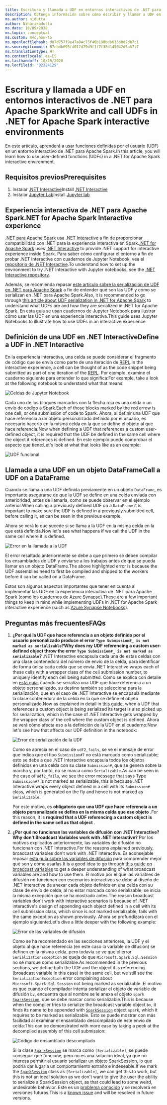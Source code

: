 ```yaml
---
title: Escritura y llamada a UDF en entornos interactivos de .NET para Apache Spark
description: Obtenga información sobre cómo escribir y llamar a UDF en shells interactivos de .NET para Apache Spark.
ms.author: nidutta
author: Niharikadutta
ms.date: 10/09/2020
ms.topic: conceptual
ms.custom: mvc,how-to
ms.openlocfilehash: d07d757f9e47a84c75f46b190bdb613b8d2db7c1
ms.sourcegitcommit: 67ebdb695fd017d79d9f1f7f35d145042d5a37f7
ms.translationtype: HT
ms.contentlocale: es-ES
ms.lasthandoff: 10/20/2020
ms.locfileid: "92224129"
---
```

# <a name="write-and-call-udfs-in-net-for-apache-spark-interactive-environments"></a><span data-ttu-id="41ba3-103">Escritura y llamada a UDF en entornos interactivos de .NET para Apache Spark</span><span class="sxs-lookup"><span data-stu-id="41ba3-103">Write and call UDFs in .NET for Apache Spark interactive environments</span></span>

<span data-ttu-id="41ba3-104">En este artículo, aprenderá a usar funciones definidas por el usuario (UDF) en un entorno interactivo de .NET para Apache Spark.</span><span class="sxs-lookup"><span data-stu-id="41ba3-104">In this article, you will learn how to use user-defined functions (UDFs) in a .NET for Apache Spark interactive environment.</span></span>

## <a name="prerequisites"></a><span data-ttu-id="41ba3-105">Requisitos previos</span><span class="sxs-lookup"><span data-stu-id="41ba3-105">Prerequisites</span></span>

1. <span data-ttu-id="41ba3-106">Instalar [.NET Interactive](https://github.com/dotnet/interactive)</span><span class="sxs-lookup"><span data-stu-id="41ba3-106">Install [.NET Interactive](https://github.com/dotnet/interactive)</span></span>
2. <span data-ttu-id="41ba3-107">Instalar [Jupyter Lab](https://jupyter.org/)</span><span class="sxs-lookup"><span data-stu-id="41ba3-107">Install [Jupyter lab](https://jupyter.org/)</span></span>

## <a name="net-for-apache-spark-interactive-experience"></a><span data-ttu-id="41ba3-108">Experiencia interactiva de .NET para Apache Spark</span><span class="sxs-lookup"><span data-stu-id="41ba3-108">.NET for Apache Spark Interactive experience</span></span>

<span data-ttu-id="41ba3-109">[.NET para Apache Spark](https://github.com/dotnet/spark) usa [.NET Interactive](https://devblogs.microsoft.com/dotnet/net-interactive-is-here-net-notebooks-preview-2/) a fin de proporcionar compatibilidad con .NET para la experiencia interactiva en Spark.</span><span class="sxs-lookup"><span data-stu-id="41ba3-109">[.NET for Apache Spark](https://github.com/dotnet/spark) uses [.NET Interactive](https://devblogs.microsoft.com/dotnet/net-interactive-is-here-net-notebooks-preview-2/) to provide .NET support for interactive experience inside Spark.</span></span> <span data-ttu-id="41ba3-110">Para saber cómo configurar el entorno a fin de probar .NET Interactive con cuadernos de Jupyter Notebook, vea el [repositorio de .NET Interactive](https://github.com/dotnet/interactive).</span><span class="sxs-lookup"><span data-stu-id="41ba3-110">To understand how to set up the environment to try .NET Interactive with Jupyter notebooks, see the [.NET Interactive repository](https://github.com/dotnet/interactive).</span></span>

<span data-ttu-id="41ba3-111">Además, se recomienda repasar [este artículo sobre la serialización de UDF en .NET para Apache Spark](udf-guide.md) a fin de entender qué son las UDF y cómo se serializan en .NET para Apache Spark.</span><span class="sxs-lookup"><span data-stu-id="41ba3-111">Also, it is recommended to go through [this article about UDF serialization in .NET for Apache Spark](udf-guide.md) to understand what UDFs are and how they are serialized in .NET for Apache Spark.</span></span>
<span data-ttu-id="41ba3-112">En esta guía se usan cuadernos de Jupyter Notebook para ilustrar cómo usar las UDF en una experiencia interactiva.</span><span class="sxs-lookup"><span data-stu-id="41ba3-112">This guide uses Jupyter Notebooks to illustrate how to use UDFs in an interactive experience.</span></span>

## <a name="define-a-udf-in-net-interactive"></a><span data-ttu-id="41ba3-113">Definición de una UDF en .NET Interactive</span><span class="sxs-lookup"><span data-stu-id="41ba3-113">Define a UDF in .NET Interactive</span></span>

<span data-ttu-id="41ba3-114">En la experiencia interactiva, una celda se puede considerar el fragmento de código que se envía como parte de una iteración de [REPL](https://en.wikipedia.org/wiki/Read%E2%80%93eval%E2%80%93print_loop).</span><span class="sxs-lookup"><span data-stu-id="41ba3-114">In the interactive experience, a cell can be thought of as the code snippet being submitted as part of one iteration of the [REPL](https://en.wikipedia.org/wiki/Read%E2%80%93eval%E2%80%93print_loop).</span></span> <span data-ttu-id="41ba3-115">Por ejemplo, examine el cuaderno siguiente para entender lo que significa:</span><span class="sxs-lookup"><span data-stu-id="41ba3-115">For example, take a look at the following notebook to understand what that means:</span></span>

![Celdas de Jupyter Notebook](./media/dotnet-interactive/dotnet-interactive-cells.png)

<span data-ttu-id="41ba3-117">Cada uno de los bloques marcados con la flecha roja es una celda o un envío de código a Spark.</span><span class="sxs-lookup"><span data-stu-id="41ba3-117">Each of those blocks marked by the red arrow is one cell, or one submission of code to Spark.</span></span> <span data-ttu-id="41ba3-118">Ahora, al definir una UDF que hace referencia a un objeto personalizado definido por el usuario, es necesario hacerlo en la misma celda en la que se define el objeto al que hace referencia.</span><span class="sxs-lookup"><span data-stu-id="41ba3-118">Now when defining a UDF that references a custom user-defined object, it is required that the UDF be defined in the same cell where the object it references is defined.</span></span> <span data-ttu-id="41ba3-119">En este ejemplo puede comprobar el aspecto que tiene:</span><span class="sxs-lookup"><span data-stu-id="41ba3-119">Let's look at what that looks like as an example:</span></span>

![UDF funcional](./media/dotnet-interactive/working-udf.png)

## <a name="call-a-udf-on-a-dataframe"></a><span data-ttu-id="41ba3-121">Llamada a una UDF en un objeto DataFrame</span><span class="sxs-lookup"><span data-stu-id="41ba3-121">Call a UDF on a DataFrame</span></span>

<span data-ttu-id="41ba3-122">Cuando se llama a una UDF definida previamente en un objeto `DataFrame`, es importante asegurarse de que la UDF se define en una celda enviada con anterioridad, antes de llamarla, como se puede observar en el ejemplo anterior.</span><span class="sxs-lookup"><span data-stu-id="41ba3-122">When calling a previously defined UDF on a `DataFrame` it is important to make sure the UDF is defined in a previously submitted cell, before calling it, as can be seen in the previous example.</span></span>

<span data-ttu-id="41ba3-123">Ahora se verá lo que sucede si se llama a la UDF en la misma celda en la que está definida.</span><span class="sxs-lookup"><span data-stu-id="41ba3-123">Now let's see what happens if we call the UDF in the same cell where it is defined.</span></span>

![Error en la llamada a la UDF](./media/dotnet-interactive/udf_fails.png)

<span data-ttu-id="41ba3-125">El error resaltado anteriormente se debe a que primero se deben compilar los ensamblados de UDF y enviarse a los trabajos antes de que se pueda llamar en un objeto DataFrame.</span><span class="sxs-lookup"><span data-stu-id="41ba3-125">The above highlighted error is because the UDF assemblies need to first be compiled and shipped to the workers before it can be called on a DataFrame.</span></span>

<span data-ttu-id="41ba3-126">Estos son algunos aspectos importantes que tener en cuenta al implementar las UDF en la experiencia interactiva de .NET para Apache Spark (como los [cuadernos de Azure Synapse](https://docs.microsoft.com/azure/synapse-analytics/spark/apache-spark-development-using-notebooks)).</span><span class="sxs-lookup"><span data-stu-id="41ba3-126">These are a few important things to keep in mind while implementing UDFs in .NET for Apache Spark interactive experience (such as [Azure Synapse Notebooks](https://docs.microsoft.com/azure/synapse-analytics/spark/apache-spark-development-using-notebooks)).</span></span>

## <a name="faqs"></a><span data-ttu-id="41ba3-127">Preguntas más frecuentes</span><span class="sxs-lookup"><span data-stu-id="41ba3-127">FAQs</span></span>

1. <span data-ttu-id="41ba3-128">**¿Por qué la UDF que hace referencia a un objeto definido por el usuario personalizado produce el error `Type Submission#_ is not marked as serializable`?**</span><span class="sxs-lookup"><span data-stu-id="41ba3-128">**Why does my UDF referencing a custom user-defined object throw the error `Type Submission#_ is not marked as serializable`?**</span></span>
    <span data-ttu-id="41ba3-129">.NET Interactive encapsula cada una de estas celdas con una clase contenedora del número de envío de la celda, para identificar de forma única cada celda que se envía.</span><span class="sxs-lookup"><span data-stu-id="41ba3-129">.NET Interactive wraps each of these cells with a wrapper class of the cell submission number, to uniquely identify each cell being submitted.</span></span> <span data-ttu-id="41ba3-130">Como se explica con detalle en [esta guía](udf-guide.md), cuando se serializa una UDF que hace referencia a un objeto personalizado, su destino también se selecciona para la serialización, que en el caso de .NET Interactive se encapsula mediante la clase contenedora de la celda en la que se define el objeto personalizado.</span><span class="sxs-lookup"><span data-stu-id="41ba3-130">Now as explained in detail in [this guide](udf-guide.md), when a UDF that references a custom object is being serialized its target is also picked up for serialization, which in the case of .NET Interactive gets wrapped by the wrapper class of the cell where the custom object is defined.</span></span>
    <span data-ttu-id="41ba3-131">Ahora se verá cómo afecta eso a la definición de la UDF en el cuaderno:</span><span class="sxs-lookup"><span data-stu-id="41ba3-131">Now let's see how that affects our UDF definition in the notebook:</span></span>

    ![Error de serialización de la UDF](./media/dotnet-interactive/udf-serialization-error.png)

    <span data-ttu-id="41ba3-133">Como se aprecia en el caso de `udf2_fails`, se ve el mensaje de error que indica que el tipo `Submission#7` no está marcado como serializable; esto se debe a que .NET Interactive encapsula todos los objetos definidos en una celda con su clase `Submission#`, que se genera sobre la marcha y, por tanto, no se marca como `Serializable`.</span><span class="sxs-lookup"><span data-stu-id="41ba3-133">As can be seen in the case of `udf2_fails`, we see the error message that says Type `Submission#7` is not marked as serializable, this is because .NET Interactive wraps every object defined in a cell with its `Submission#` class, which is generated on the fly and hence is not marked as `Serializable`.</span></span>

    <span data-ttu-id="41ba3-134">Por este motivo, es **obligatorio que una UDF que hace referencia a un objeto personalizado se defina en la misma celda que ese objeto** .</span><span class="sxs-lookup"><span data-stu-id="41ba3-134">For this reason, it is **required that a UDF referencing a custom object is defined in the same cell as that object** .</span></span>

2. <span data-ttu-id="41ba3-135">**¿Por qué no funcionan las variables de difusión con .NET Interactive?**</span><span class="sxs-lookup"><span data-stu-id="41ba3-135">**Why don't Broadcast Variables work with .NET Interactive?**</span></span>
    <span data-ttu-id="41ba3-136">Por los motivos explicados anteriormente, las variables de difusión no funcionan con .NET Interactive.</span><span class="sxs-lookup"><span data-stu-id="41ba3-136">For the reasons explained previously, broadcast variables don't work with .NET Interactive.</span></span> <span data-ttu-id="41ba3-137">Es aconsejable repasar [esta guía sobre las variables de difusión](broadcast-guide.md) para comprender mejor qué son y cómo usarlas.</span><span class="sxs-lookup"><span data-stu-id="41ba3-137">It is a good idea to go through [this guide on broadcast variables](broadcast-guide.md) to get a deeper understanding of what broadcast variables are and how to use them.</span></span> <span data-ttu-id="41ba3-138">El motivo por el que las variables de difusión no funcionan con escenarios interactivos se debe al diseño de .NET Interactive de anexar cada objeto definido en una celda con su clase de envío de celda; al no estar marcada como serializable, se inicia la misma excepción que se ha mostrado antes.</span><span class="sxs-lookup"><span data-stu-id="41ba3-138">The reason broadcast variables don't work with interactive scenarios is because of .NET interactive's design of appending each object defined in a cell with its cell submission class, which since is not marked serializable, fails with the same exception as shown previously.</span></span>
    <span data-ttu-id="41ba3-139">Ahora se profundizará con el ejemplo siguiente:</span><span class="sxs-lookup"><span data-stu-id="41ba3-139">Let's dive a little deeper with the following example:</span></span>

    ![Error de las variables de difusión](./media/dotnet-interactive/broadcast-fails.png)

    <span data-ttu-id="41ba3-141">Como se ha recomendado en las secciones anteriores, la UDF y el objeto al que hace referencia (en este caso la variable de difusión) se definen en la misma celda, pero todavía se ve que el error `SerializationException` se queja de que `Microsoft.Spark.Sql.Session` no se marque como serializable.</span><span class="sxs-lookup"><span data-stu-id="41ba3-141">As recommended in the previous sections, we define both the UDF and the object it is referencing (broadcast variable in this case) in the same cell, but we still see the `SerializationException` error complaining about `Microsoft.Spark.Sql.Session` not being marked as serializable.</span></span> <span data-ttu-id="41ba3-142">El motivo es que cuando el compilador intenta serializar el objeto de variable de difusión `bv`, encuentra que al nombre se le anexa el objeto `spark` [`SparkSession`](https://github.com/dotnet/spark/blob/master/src/csharp/Microsoft.Spark/Sql/SparkSession.cs#L20), que se debe marcar como serializable.</span><span class="sxs-lookup"><span data-stu-id="41ba3-142">This is because when the compiler tries to serialize the broadcast variable object `bv`, it finds its name to be appended with [`SparkSession`](https://github.com/dotnet/spark/blob/master/src/csharp/Microsoft.Spark/Sql/SparkSession.cs#L20) object `spark`, which it requires to be marked as serializable.</span></span> <span data-ttu-id="41ba3-143">Esto se puede mostrar con más facilidad al examinar el ensamblado descompilado de este envío de celda:</span><span class="sxs-lookup"><span data-stu-id="41ba3-143">This can be demonstrated with more ease by taking a peek at the decompiled assembly of this cell submission:</span></span>

    ![Código de ensamblado descompilado](./media/dotnet-interactive/decompiledAssembly.png)

    <span data-ttu-id="41ba3-145">Si la clase [`SparkSession`](https://github.com/dotnet/spark/blob/master/src/csharp/Microsoft.Spark/Sql/SparkSession.cs#L20) se marca como `[Serializable]`, se puede conseguir que funcione, pero no es una solución ideal, ya que no interesa permitir al usuario serializar un objeto SparkSession, lo que podría dar lugar a un comportamiento extraño e indeseable.</span><span class="sxs-lookup"><span data-stu-id="41ba3-145">If we mark the [`SparkSession`](https://github.com/dotnet/spark/blob/master/src/csharp/Microsoft.Spark/Sql/SparkSession.cs#L20) class as `[Serializable]`, we can get this to work, but this is not an ideal solution as we don't want to give the user the ability to serialize a SparkSession object, as that could lead to some weird, undesirable behavior.</span></span> <span data-ttu-id="41ba3-146">Este es un [problema conocido](https://github.com/dotnet/spark/issues/619) y se resolverá en versiones futuras.</span><span class="sxs-lookup"><span data-stu-id="41ba3-146">This is a [known issue](https://github.com/dotnet/spark/issues/619) and will be resolved in future versions.</span></span>
